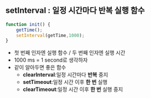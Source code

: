 ## setInterval : 일정 시간마다 반복 실행 함수
```javascript
function init() {
    getTime();
    setInterval(getTime,1000);
}
```
- 첫 번째 인자엔 실행 함수 / 두 번째 인자엔 실행 시간
- 1000 ms = 1 second로 생각하자
- 같이 알아두면 좋은 함수
    + **clearInterval**:일정 시간마다 **반복** 중지
    + **setTimeout**:일정 시간 이후 **한 번** 실행
    + **clearTimeout**:일정 시간 이후 **한 번** 실행 중지
     

##
